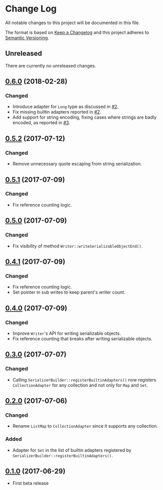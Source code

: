 # Change Log
All notable changes to this project will be documented in this file.

The format is based on [Keep a Changelog](http://keepachangelog.com/)
and this project adheres to [Semantic Versioning](http://semver.org/).

## Unreleased
There are currently no unreleased changes.

## [0.6.0](https://github.com/marcospassos/java-php-serializer/releases/tag/0.6.0) (2018-02-28)

### Changed

- Introduce adapter for `Long` type as discussed in [#2](https://github.com/marcospassos/java-php-serializer/issues/2). 
- Fix missing builtin adapters reported in [#2](https://github.com/marcospassos/java-php-serializer/issues/2).
- Add support for string encoding, fixing cases where strings are badly encoded, as reported in [#3](https://github.com/marcospassos/java-php-serializer/issues/3).

## [0.5.2](https://github.com/marcospassos/java-php-serializer/releases/tag/0.5.2) (2017-07-12)

### Changed

- Remove unnecessary quote escaping from string serialization.


## [0.5.1](https://github.com/marcospassos/java-php-serializer/releases/tag/0.5.1) (2017-07-09)

### Changed

- Fix reference counting logic.

## [0.5.0](https://github.com/marcospassos/java-php-serializer/releases/tag/0.5.0) (2017-07-09)

### Changed

- Fix visibility of method `Writer::writeSerializableObjectEnd()`.

## [0.4.1](https://github.com/marcospassos/java-php-serializer/releases/tag/0.4.1) (2017-07-09)

### Changed

- Fix reference counting logic.
- Set pointer in sub writes to keep parent's writer count.

## [0.4.0](https://github.com/marcospassos/java-php-serializer/releases/tag/0.4.0) (2017-07-09)

### Changed

- Improve `Writer`'s API for writing serializable objects.
- Fix reference counting that breaks after writing serializable objects.

## [0.3.0](https://github.com/marcospassos/java-php-serializer/releases/tag/0.3.0) (2017-07-07)

### Changed

- Calling `SerializerBuilder::registerBuiltinAdapters()` now registers
`CollectionAdapter` for any collection and not only for `Map` and `Set`.

## [0.2.0](https://github.com/marcospassos/java-php-serializer/releases/tag/0.2.0) (2017-07-06)

### Changed

- Rename `ListMap` to `CollectionAdapter` since it supports any collection.

### Added

- Adapter for `Set` in the list of builtin adapters registered by 
`SerializerBuilder::registerBuiltinAdapters()`. 

## [0.1.0](https://github.com/marcospassos/java-php-serializer/releases/tag/0.1.0) (2017-06-29)

- First beta release
